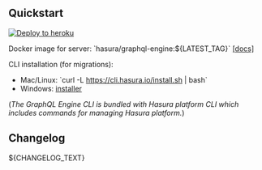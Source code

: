 ## Quickstart


[![Deploy to heroku](https://www.herokucdn.com/deploy/button.svg)](https://heroku.com/deploy?template=https://github.com/hasura/graphql-engine-heroku)

Docker image for server: \`hasura/graphql-engine:${LATEST_TAG}\` [[docs]](https://docs.hasura.io/1.0/graphql/manual/getting-started/docker-simple.html)

CLI installation (for migrations):
- Mac/Linux: \`curl -L https://cli.hasura.io/install.sh | bash\`
- Windows: [installer](https://cli.hasura.io/install/windows-amd64)

(*The GraphQL Engine CLI is bundled with Hasura platform CLI which includes commands for managing Hasura platform.*)

## Changelog

${CHANGELOG_TEXT}
